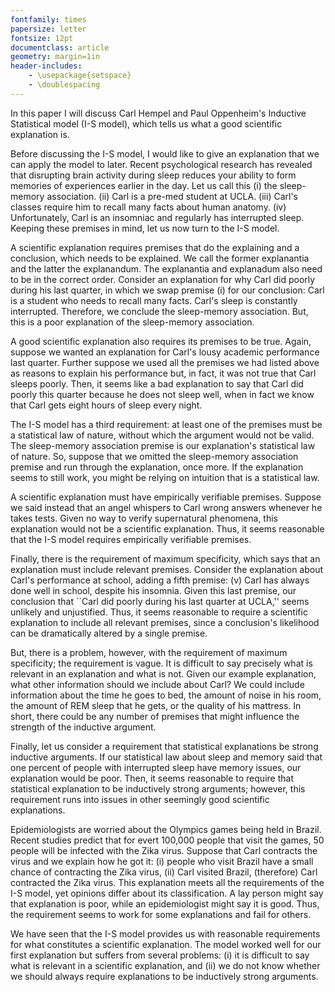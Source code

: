 ```yaml
---
fontfamily: times
papersize: letter
fontsize: 12pt
documentclass: article
geometry: margin=1in
header-includes:
    - \usepackage{setspace}
    - \doublespacing
---
```


In this paper I will discuss Carl Hempel and Paul Oppenheim's Inductive Statistical model (I-S model), which tells us what a good scientific explanation is.

Before discussing the I-S model, I would like to give an explanation that we can apply the model to later.
Recent psychological research has revealed that disrupting brain activity during sleep reduces your ability to form memories of experiences earlier in the day.
Let us call this (i) the sleep-memory association.
(ii) Carl is a pre-med student at UCLA.
(iii) Carl's classes require him to recall many facts about human anatomy.
(iv) Unfortunately, Carl is an insomniac and regularly has interrupted sleep.
Keeping these premises in mind, let us now turn to the I-S model.

A scientific explanation requires premises that do the explaining and a conclusion, which needs to be explained.
We call the former explanantia and the latter the explanandum.
The explanantia and explanadum also need to be in the correct order.
Consider an explanation for why Carl did poorly during his last quarter, in which we swap premise (i) for our conclusion:
Carl is a student who needs to recall many facts.
Carl's sleep is constantly interrupted.
Therefore, we conclude the sleep-memory association.
But, this is a poor explanation of the sleep-memory association.

A good scientific explanation also requires its premises to be true.
Again, suppose we wanted an explanation for Carl's lousy academic performance last quarter.
Further suppose we used all the premises we had listed above as reasons to explain his performance but, in fact, it was not true that Carl sleeps poorly.
Then, it seems like a bad explanation to say that Carl did poorly this quarter because he does not sleep well, when in fact we know that Carl gets eight hours of sleep every night.

The I-S model has a third requirement: at least one of the premises must be a statistical law of nature, without which the argument would not be valid.
The sleep-memory association premise is our explanation's statistical law of nature.
So, suppose that we omitted the sleep-memory association premise and run through the explanation, once more.
If the explanation seems to still work, you might be relying on intuition that is a statistical law.

A scientific explanation must have empirically verifiable premises.
Suppose we said instead that an angel whispers to Carl wrong answers whenever he takes tests.
Given no way to verify supernatural phenomena, this explanation would not be a scientific explanation.
Thus, it seems reasonable that the I-S model requires empirically verifiable premises.

Finally, there is the requirement of maximum specificity, which says that an explanation must include relevant premises.
Consider the explanation about Carl's performance at school, adding a fifth premise: (v) Carl has always done well in school, despite his insomnia.
Given this last premise, our conclusion that ``Carl did poorly during his last quarter at UCLA,'' seems unlikely and unjustified.
Thus, it seems reasonable to require a scientific explanation to include all relevant premises, since a conclusion's likelihood can be dramatically altered by a single premise.

But, there is a problem, however, with the requirement of maximum specificity; the requirement is vague.
It is difficult to say precisely what is relevant in an explanation and what is not.
Given our example explanation, what other information should we include about Carl?
We could include information about the time he goes to bed, the amount of noise in his room, the amount of REM sleep that he gets, or the quality of his mattress.
In short, there could be any number of premises that might influence the strength of the inductive argument.

Finally, let us consider a requirement that statistical explanations be strong inductive arguments.
If our statistical law about sleep and memory said that one percent of people with interrupted sleep have memory issues, our explanation would be poor.
Then, it seems reasonable to require that statistical explanation to be inductively strong arguments; however, this requirement runs into issues in other seemingly good scientific explanations.

Epidemiologists are worried about the Olympics games being held in Brazil.
Recent studies predict that for evert 100,000 people that visit the games, 50 people will be infected with the Zika virus.
Suppose that Carl contracts the virus and we explain how he got it:
(i) people who visit Brazil have a small chance of contracting the Zika virus,
(ii) Carl visited Brazil,
(therefore) Carl contracted the Zika virus.
This explanation meets all the requirements of the I-S model, yet opinions differ about its classification.
A lay person might say that explanation is poor, while an epidemiologist might say it is good.
Thus, the requirement seems to work for some explanations and fail for others.

We have seen that the I-S model provides us with reasonable requirements for what constitutes a scientific explanation.
The model worked well for our first explanation but suffers from several problems:
(i) it is difficult to say what is relevant in a scientific explanation, and
(ii) we do not know whether we should always require explanations to be inductively strong arguments.
